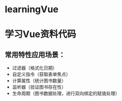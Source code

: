 # learningVue
# 学习Vue资料代码
## 常用特性应用场景：
* 过滤器（格式化日期）
* 自定义指令（获取表单焦点）
* 计算属性（统计图书数量）
* 监听器（验证图书存在性）
* 生命周期（图书数据处理，进行双向绑定的赋值处理）


